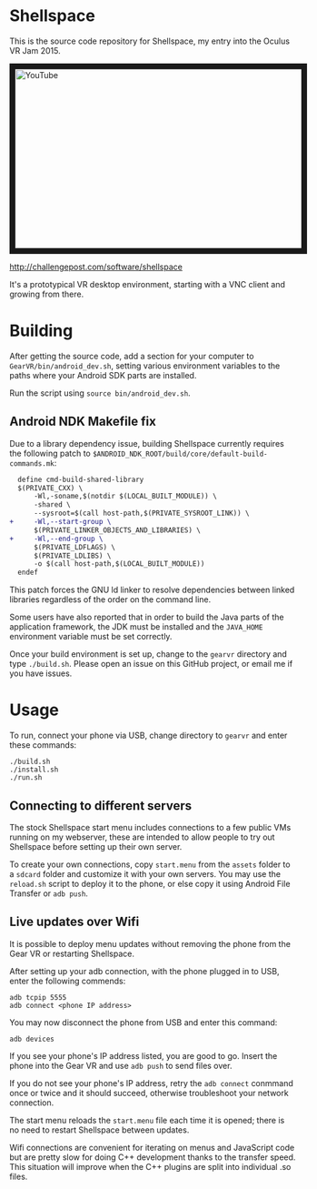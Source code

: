 # Shellspace

This is the source code repository for Shellspace, my entry into the Oculus VR Jam 2015.

<a href="http://www.youtube.com/watch?feature=player_embedded&v=_mL8QvhKvOA" target="_blank"><img src="http://img.youtube.com/vi/_mL8QvhKvOA/0.jpg" alt="YouTube" width="560" height="315" border="10" /></a>

http://challengepost.com/software/shellspace

It's a prototypical VR desktop environment, starting with a VNC client and growing from there.

# Building

After getting the source code, add a section for your computer to `GearVR/bin/android_dev.sh`, setting various environment variables to the paths where your Android SDK parts are installed.

Run the script using `source bin/android_dev.sh`.

## Android NDK Makefile fix

Due to a library dependency issue, building Shellspace currently requires the following patch to `$ANDROID_NDK_ROOT/build/core/default-build-commands.mk`:

```patch
  define cmd-build-shared-library
  $(PRIVATE_CXX) \
      -Wl,-soname,$(notdir $(LOCAL_BUILT_MODULE)) \
      -shared \
      --sysroot=$(call host-path,$(PRIVATE_SYSROOT_LINK)) \
+     -Wl,--start-group \
      $(PRIVATE_LINKER_OBJECTS_AND_LIBRARIES) \
+     -Wl,--end-group \
      $(PRIVATE_LDFLAGS) \
      $(PRIVATE_LDLIBS) \
      -o $(call host-path,$(LOCAL_BUILT_MODULE))
  endef
```

This patch forces the GNU ld linker to resolve dependencies between linked libraries regardless of the order on the command line.

Some users have also reported that in order to build the Java parts of the application framework, the JDK must be installed and the `JAVA_HOME` environment variable must be set correctly.

Once your build environment is set up, change to the `gearvr` directory and type `./build.sh`.  Please open an issue on this GitHub project, or email me if you have issues.

# Usage

To run, connect your phone via USB, change directory to `gearvr` and enter these commands:

```
./build.sh
./install.sh
./run.sh
```

## Connecting to different servers

The stock Shellspace start menu includes connections to a few public VMs running on my webserver, these are intended to allow people to try out Shellspace before setting up their own server.

To create your own connections, copy `start.menu` from the `assets` folder to a `sdcard` folder and customize it with your own servers.  You may use the `reload.sh` script to deploy it to the phone, or else copy it using Android File Transfer or `adb push`.

## Live updates over Wifi

It is possible to deploy menu updates without removing the phone from the Gear VR or restarting Shellspace.

After setting up your adb connection, with the phone plugged in to USB, enter the following commends:

```
adb tcpip 5555
adb connect <phone IP address>
```

You may now disconnect the phone from USB and enter this command:

```
adb devices
```

If you see your phone's IP address listed, you are good to go.  Insert the phone into the Gear VR and use `adb push` to send files over.  

If you do not see your phone's IP address, retry the `adb connect` conmmand once or twice and it should succeed, otherwise troubleshoot your network connection.

The start menu reloads the `start.menu` file each time it is opened; there is no need to restart Shellspace between updates.

Wifi connections are convenient for iterating on menus and JavaScript code but are pretty slow for doing C++ development thanks to the transfer speed.  This situation will improve when the C++ plugins are split into individual .so files.

